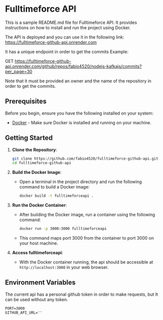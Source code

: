 # Fulltimeforce API

This is a sample README.md file for Fulltimeforce API. It provides instructions on how to install and run the project using Docker.

The API is deployed and you can use it in the following link: https://fulltimeforce-github-api.onrender.com

It has a unique endpoint in order to get the commits
Example:

GET https://fulltimeforce-github-api.onrender.com/github/repos/fabio4520/nodejs-kafkajs/commits?per_page=30

Note that it must be provided an owner and the name of the repository in order to get the commits.

## Prerequisites

Before you begin, ensure you have the following installed on your system:

- [Docker](https://www.docker.com/get-started) - Make sure Docker is installed and running on your machine.

## Getting Started

1. **Clone the Repository**:

   ```bash
   git clone https://github.com/fabio4520/fulltimeforce-github-api.git
   cd fulltimeforce-github-api
   ```

2. **Build the Docker Image**:

   - Open a terminal in the project directory and run the following command to build a Docker image:

     ```bash
     docker build -t fulltimeforceapi .
     ```

3. **Run the Docker Container**:

   - After building the Docker image, run a container using the following command:

     ```bash
     docker run -p 3000:3000 fulltimeforceapi
     ```

   - This command maps port 3000 from the container to port 3000 on your host machine.

4. **Access fulltimeforceapi**:

   - With the Docker container running, the api should be accessible at `http://localhost:3000` in your web browser.

## Environment Variables

The current api has a personal github token in order to make requests, but It can be used without any token.

```env
PORT=3000
GITHUB_API_URL=''